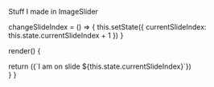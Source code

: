 Stuff I made in ImageSlider

changeSlideIndex = () => {
  this.setState({
    currentSlideIndex: this.state.currentSlideIndex + 1
  })
}

render() {
  <div onClick={this.changeSlideIndex}>
  return ({`I am on slide ${this.state.currentSlideIndex}`})
  </div>
}
}
